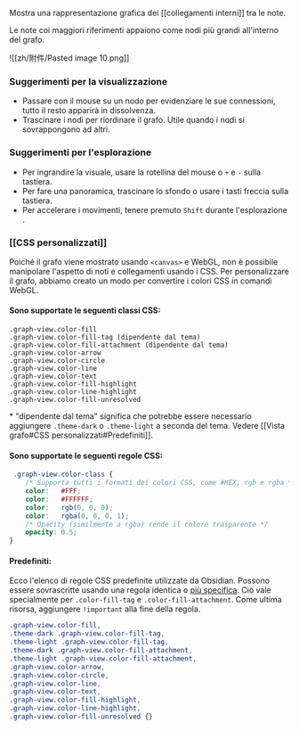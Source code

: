 Mostra una rappresentazione grafica dei [[collegamenti interni]] tra le note.

Le note coi maggiori riferimenti appaiono come nodi più grandi all'interno del grafo.

![[zh/附件/Pasted image 10.png]]

### Suggerimenti per la visualizzazione

- Passare con il mouse su un nodo per evidenziare le sue connessioni, tutto il resto apparirà in dissolvenza.
- Trascinare i nodi per riordinare il grafo. Utile quando i nodi si sovrappongono ad altri.

### Suggerimenti per l'esplorazione

- Per ingrandire la visuale, usare la rotellina del mouse o `+` e `-` sulla tastiera.
- Per fare una panoramica, trascinare lo sfondo o usare i tasti freccia sulla tastiera.
- Per accelerare i movimenti, tenere premuto `Shift` durante l'esplorazione .

### [[CSS personalizzati]]

Poiché il grafo viene mostrato usando `<canvas>` e WebGL, non è possibile manipolare l'aspetto di noti e collegamenti usando i CSS. Per personalizzare il grafo, abbiamo creato un modo per convertire i colori CSS in comandi WebGL.

#### Sono supportate le seguenti classi CSS:

```
.graph-view.color-fill
.graph-view.color-fill-tag (dipendente dal tema)
.graph-view.color-fill-attachment (dipendente dal tema)
.graph-view.color-arrow
.graph-view.color-circle
.graph-view.color-line
.graph-view.color-text
.graph-view.color-fill-highlight
.graph-view.color-line-highlight
.graph-view.color-fill-unresolved
```

\* "dipendente dal tema" significa che potrebbe essere necessario aggiungere `.theme-dark` o `.theme-light` a seconda del tema. Vedere [[Vista grafo#CSS personalizzati#Predefiniti]].

#### Sono supportate le seguenti regole CSS:

```css
 .graph-view.color-class {
	/* Supporta tutti i formati dei colori CSS, come #HEX, rgb e rgba */
	color:   #FFF;
	color:   #FFFFFF;
	color:   rgb(0, 0, 0);
	color:   rgba(0, 0, 0, 1);
	/* Opacity (similmente a rgba) rende il colore trasparente */
	opacity: 0.5;
}
```

#### Predefiniti:

Ecco l'elenco di regole CSS predefinite utilizzate da Obsidian. Possono essere sovrascritte usando una regola identica o [più specifica](https://developer.mozilla.org/en-US/docs/Web/CSS/Specificity). Ciò vale specialmente per `.color-fill-tag` e `.color-fill-attachment`. Come ultima risorsa, aggiungere `!important` alla fine della regola.

```css
.graph-view.color-fill,
.theme-dark .graph-view.color-fill-tag,
.theme-light .graph-view.color-fill-tag,
.theme-dark .graph-view.color-fill-attachment,
.theme-light .graph-view.color-fill-attachment,
.graph-view.color-arrow,
.graph-view.color-circle,
.graph-view.color-line,
.graph-view.color-text,
.graph-view.color-fill-highlight,
.graph-view.color-line-highlight,
.graph-view.color-fill-unresolved {}
```